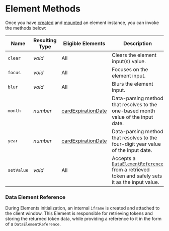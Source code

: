 # Element Methods

Once you have [created](#elements-instance-create-element) and [mounted](#elements-instance-mount-element) an element instance, you can invoke the methods below:

| Name      | Resulting Type | Eligible Elements                                                 | Description                                                                                                               |
|-----------|----------------|-------------------------------------------------------------------|---------------------------------------------------------------------------------------------------------------------------|
| `clear`   | *void*         | All                                                               | Clears the element input(s) value.                                                                                        |
| `focus`   | *void*         | All                                                               | Focuses on the element input.                                                                                             |
| `blur`    | *void*         | All                                                               | Blurs the element input.                                                                                                  |
| `month`   | *number*       | [cardExpirationDate](#element-types-card-expiration-date-element) | Data-parsing method that resolves to the one-based month value of the input date.                                         |
| `year`    | *number*       | [cardExpirationDate](#element-types-card-expiration-date-element) | Data-parsing method that resolves to the four-digit year value of the input date.                                         |
| `setValue`| *void*         | All                                                               | Accepts a [`DataElementReference`](#data-element-reference) from a retrieved token and safely sets it as the input value. |

### Data Element Reference

During Elements initialization, an internal `iframe` is created and attached to the client window.
This Element is responsible for retrieving tokens and storing the returned token data, while providing a reference to it in the form of a `DataElementReference`.